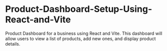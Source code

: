# Product-Dashboard-Setup-Using-React-and-Vite
Product Dashboard for a business using React and Vite. This dashboard will allow users to view a list of products, add new ones, and display product details.
